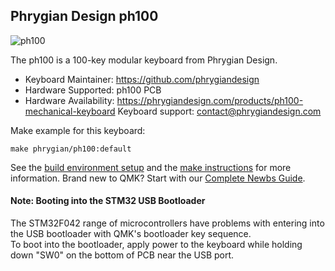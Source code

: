 ## Phrygian Design ph100

![ph100](https://cdn.shopify.com/s/files/1/0470/8814/0443/products/DSCF0064_1080x.png)

The ph100 is a 100-key modular keyboard from Phrygian Design.

* Keyboard Maintainer: https://github.com/phrygiandesign
* Hardware Supported: ph100 PCB
* Hardware Availability: https://phrygiandesign.com/products/ph100-mechanical-keyboard
Keyboard support: contact@phrygiandesign.com

Make example for this keyboard:

    make phrygian/ph100:default

See the [build environment setup](https://docs.qmk.fm/#/getting_started_build_tools) and the [make instructions](https://docs.qmk.fm/#/getting_started_make_guide) for more information. Brand new to QMK? Start with our [Complete Newbs Guide](https://docs.qmk.fm/#/newbs).

#### Note: Booting into the STM32 USB Bootloader
The STM32F042 range of microcontrollers have problems with entering into the USB bootloader with QMK's bootloader key sequence.  
To boot into the bootloader, apply power to the keyboard while holding down "SW0" on the bottom of PCB near the USB port.

